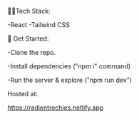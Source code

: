 👨‍💻Tech Stack:

-React
-Tailwind CSS

🚀 Get Started:

-Clone the repo.

-Install dependencies ("npm i" command)

-Run the server & explore ("npm run dev")

Hosted at:

https://radientrechies.netlify.app
